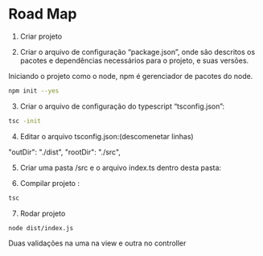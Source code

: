 # Road Map

1. Criar projeto

2.  Criar o arquivo de configuração “package.json”, onde são descritos
os pacotes e dependências necessários para o projeto, e suas versões.

Iniciando o projeto  como o node, npm é gerenciador de pacotes do node.

```bash
npm init --yes
```
3.  Criar o arquivo de configuração do typescript “tsconfig.json”:

```bash
tsc -init
```

4. Editar o arquivo tsconfig.json:(descomenetar linhas)

"outDir": "./dist",
"rootDir": "./src",

5. Criar uma pasta /src e o arquivo index.ts dentro desta pasta:

6. Compilar projeto :

```bash
tsc
```
7. Rodar projeto 

```bash
node dist/index.js
```



Duas validações na uma na  view e outra  no controller 